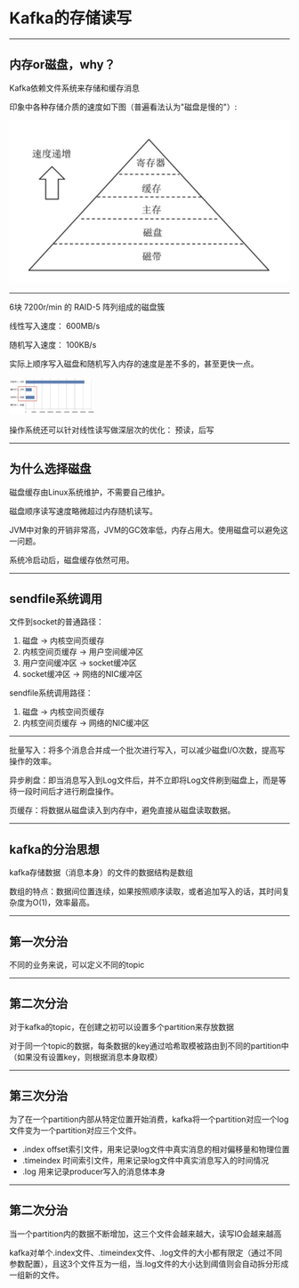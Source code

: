<style type="text/css"> 
    p,h1,h2 { text-align: left; } 
</style> 
<!-- 
    reveal-md ~/code/benjamin_knowledge_base/note/6.point/1.tech_talk/3.Kafka存储结构.md -w
-->


# Kafka的存储读写

---

## 内存or磁盘，why？

Kafka依赖文件系统来存储和缓存消息

印象中各种存储介质的速度如下图（普遍看法认为"磁盘是慢的"）:

<img src="https://github.com/Benjaminlii/benjamin_knowledge_base/blob/master/resource/6.point/1.tech_talk/1.png?raw=true" alt="1" style="zoom:80%;"/>

<!-- 为什么Kafka要使用磁盘？Kafka采用的这种持久化方式能否提供好的性能呢？ -->


---

<!-- 事实上磁盘可以比我们预想的要快，也可能比我们预想的要慢 -->

6块 7200r/min 的 RAID-5 阵列组成的磁盘簇 

线性写入速度： 600MB/s

随机写入速度： 100KB/s

实际上顺序写入磁盘和随机写入内存的速度是差不多的，甚至更快一点。

<img src="https://github.com/Benjaminlii/benjamin_knowledge_base/blob/master/resource/6.point/1.tech_talk/2.png?raw=true" alt="1" style="zoom:15%;" />

操作系统还可以针对线性读写做深层次的优化： 预读，后写
<!-- 预读（read-ahead，提前将一个比较大的磁盘块读入内存） -->
<!-- 后写（write-behind，将很多小的逻辑写操作合并起来组成一个大的物理写操作） -->

---

## 为什么选择磁盘

磁盘缓存由Linux系统维护，不需要自己维护。

磁盘顺序读写速度略微超过内存随机读写。

JVM中对象的开销非常高，JVM的GC效率低，内存占用大。使用磁盘可以避免这一问题。

系统冷启动后，磁盘缓存依然可用。

---

## sendfile系统调用

文件到socket的普通路径：

1. 磁盘 -> 内核空间页缓存
1. 内核空间页缓存 -> 用户空间缓冲区
1. 用户空间缓冲区 -> socket缓冲区
1. socket缓冲区 -> 网络的NIC缓冲区

sendfile系统调用路径：

1. 磁盘 -> 内核空间页缓存
1. 内核空间页缓存 -> 网络的NIC缓冲区

---

批量写入：将多个消息合并成一个批次进行写入，可以减少磁盘I/O次数，提高写操作的效率。

异步刷盘：即当消息写入到Log文件后，并不立即将Log文件刷到磁盘上，而是等待一段时间后才进行刷盘操作。

页缓存：将数据从磁盘读入到内存中，避免直接从磁盘读取数据。

---

## kafka的分治思想

kafka存储数据（消息本身）的文件的数据结构是数组

数组的特点：数据间位置连续，如果按照顺序读取，或者追加写入的话，其时间复杂度为O(1)，效率最高。


---

## 第一次分治

不同的业务来说，可以定义不同的topic

---

## 第二次分治

对于kafka的topic，在创建之初可以设置多个partition来存放数据

对于同一个topic的数据，每条数据的key通过哈希取模被路由到不同的partition中（如果没有设置key，则根据消息本身取模）

---

## 第三次分治

为了在一个partition内部从特定位置开始消费，kafka将一个partition对应一个log文件变为一个partition对应三个文件。

- .index offset索引文件，用来记录log文件中真实消息的相对偏移量和物理位置
- .timeindex 时间索引文件，用来记录log文件中真实消息写入的时间情况
- .log 用来记录producer写入的消息体本身

---

## 第二次分治

当一个partition内的数据不断增加，这三个文件会越来越大，读写IO会越来越高

kafka对单个.index文件、.timeindex文件、.log文件的大小都有限定（通过不同参数配置），且这3个文件互为一组，当.log文件的大小达到阈值则会自动拆分形成一组新的文件。
